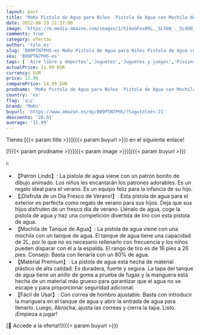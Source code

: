 ```yaml
---
layout: post
title: 'MoKo Pistola de Agua para Niños  Pistola de Agua con Mochila de Tanque de Agua Capacidad 2L para Piscina Playa Verano Juego de Agua Aire Libre  Juguete de Agua de Chorro para Niños  Dinosaurio Azul'
date: 2022-08-19 11:37:00
image: 'https://m.media-amazon.com/images/I/514oGFox8RL._SL500_._SL400_.jpg'
comments: true
category: ofertas
author: 'tole.es'
slug: 'B09PTN7PH5-es MoKo Pistola de Agua para Niños Pistola de Agua con...'
sku: 'B09PTN7PH5-es'
tags: [ 'Aire libre y deportes','Juguetes','Juguetes y juegos','Piscinas de jardín y juegos acuáticos','Pistolas de agua','mochila','moko','🇪🇸', ]
actualPrice: 11.99 EUR
currency: EUR
price: 11.99
comparePrice: 14.99 EUR
prodname: 'MoKo Pistola de Agua para Niños  Pistola de Agua con Mochila de Tanque de Agua Capacidad 2L para Piscina Playa Verano Juego de Agua Aire Libre  Juguete de Agua de Chorro para Niños  Dinosaurio Azul'
country: 'es'
flag: '🇪🇸'
brand: 'MoKo'
buyurl: 'https://www.amazon.es/dp/B09PTN7PH5/?tag=tolees-21'
descuento: '20.01'
average: '11.99'
---
```


Tienes [{{< param title >}}]({{< param buyurl >}}) en el siguiente enlace!

[![{{< param prodname >}}]({{< param image >}})]({{< param buyurl >}})

ℹ️:

- 【Patrón Lindo】: La pistola de agua viene con un patrón bonito de dibujo animado. Los niños les encantarán los patrones adorables. Es un regalo ideal para el verano. Es un equipo feliz para la infancia de su hijo.
- 【¡Disfruta de un Día Fresco de Verano!】: Esta pistola de agua para el exterior es perfecta como regalo de verano para sus hijos. Deja que sus hijos disfruten de un fresco día de verano. Llénalo de agua, coge la pistola de agua y haz una competición divertida de tiro con esta pistola de agua.
- 【Mochila de Tanque de Agua】: La pistola de agua viene con una mochila con un tanque de agua. El tanque de agua tiene una capacidad de 2L, por lo que no es necesario rellenarlo con frecuencia y los niños pueden disparar con él a la espalda. El rango de tiro es de 16 pies a 26 pies. Consejo: Basta con llenarla con un 80% de agua.
- 【Material Premium】: La pistola de agua está hecha de material plástico de alta calidad. Es duradera, fuerte y segura. La tapa del tanque de agua tiene un anillo de goma a prueba de fugas y la manguera está hecha de un material más grueso para garantizar que el agua no se escape y para proporcionar seguridad adicional.
- 【Fácil de Usar】: Con correa de hombro ajustable. Basta con introducir la manguera en el tanque de agua y abrir la entrada de agua para llenarlo. Luego, Abrocha, ajusta las correas y cierra la tapa. Listo. ¡Empieza a jugar!

[🛒 Accede a la oferta!!]({{< param buyurl >}})
